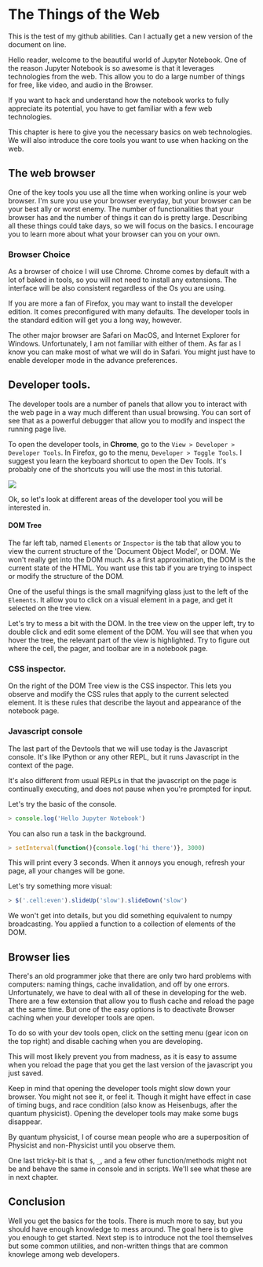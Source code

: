 # The Things of the Web

This is the test of my github abilities. Can I actually get a new version of the document on line. 

Hello reader, welcome to the beautiful world of Jupyter Notebook.
One of the reason Jupyter Notebook is so awesome is that it leverages technologies from the web. This allow you to do a large number of things for free, like video, and audio in the Browser.

If you want to hack and understand how the notebook works to fully appreciate its potential, you have to get familiar with a few web technologies.

This chapter is here to give you the necessary basics on web technologies. We will also introduce the core tools you want to use when hacking on the web.


## The web browser

One of the key tools you use all the time when working online is your web browser. I'm sure you use your browser everyday, but your browser can be your best ally or worst enemy. The number of functionalities that your browser has and the number of things it can do is pretty large. Describing all these things could take days, so we will focus on the basics. I encourage you to learn more about what your browser can you on your own.


### Browser Choice

As a browser of choice I will use Chrome. Chrome comes by default with a lot of baked in tools, so you will not need to install any extensions. The interface will be also consistent regardless of the Os you are using.

If you are more a fan of Firefox, you may want to install the developer edition. It comes preconfigured with many defaults. The developer tools in the standard edition will get you a long way, however.

The other major browser are Safari on MacOS, and Internet Explorer for Windows. Unfortunately, I am not familiar with either of them. As far as I know you can make most of what we will do in Safari. You might just have to enable developer mode in the advance preferences.

## Developer tools.

The developer tools are a number of panels that allow you to interact with the web page in a way much different than usual browsing. You can sort of see that as a powerful debugger that allow you to modify and inspect the running page live.

To open the developer tools, in **Chrome**, go to the `View > Developer > Developer Tools`. In Firefox, go to the menu, `Developer > Toggle Tools`.
I suggest you learn the keyboard shortcut to open the Dev Tools. It's probably one of the shortcuts you will use the most in this tutorial.

![](devtools.png)


Ok, so let's look at different areas of the developer tool you will be interested in.

#### DOM Tree

The far left tab, named `Elements` or `Inspector` is the tab that allow you to view the current structure of the 'Document Object Model', or DOM.
We won't really get into the DOM much. As a first approximation, the DOM is the current state of the HTML. You want use this tab if you are trying to inspect or modify the structure of the DOM.

One of the useful things is the small magnifying glass just to the left of the `Elements`.
It allow you to click on a visual element in a page, and get it selected on the tree view.

Let's try to mess a bit with the DOM. In the tree view on the upper left, try to double click and edit some element of the DOM. You will see that when you hover the tree, the relevant part of the view is highlighted. Try to figure out where the cell, the pager, and toolbar are in a notebook page.

### CSS inspector.

On the right of the DOM Tree view is the CSS inspector. This lets you observe and modify the CSS rules that apply to the current selected element. It is these rules that describe the layout and appearance of the notebook page.

### Javascript console

The last part of the Devtools that we will use today is the Javascript console.
It's like IPython or any other REPL, but it runs Javascript in the context of the page.

It's also different from usual REPLs in that the javascript on the page is continually executing, and does not pause when you're prompted for input.

Let's try the basic of the console.

```javascript
> console.log('Hello Jupyter Notebook')
```

You can also run a task in the background.

```javascript
> setInterval(function(){console.log('hi there')}, 3000)
```

This will print every 3 seconds. When it annoys you enough, refresh your page, all your changes will be gone.

Let's try something more visual:

```javascript
> $('.cell:even').slideUp('slow').slideDown('slow')
```

We won't get into details, but you did something equivalent to numpy broadcasting. You applied a function to a collection of elements of the DOM.


## Browser lies

There's an old programmer joke that there are only two hard problems with computers: naming things, cache invalidation, and off by one errors. Unfortunately, we have to deal with all of these in developing for the web. There are a few extension that allow you to flush cache and reload the page at the same time. But one of the easy options is to deactivate Browser caching when your developer tools are open.

To do so with your dev tools open, click on the setting menu (gear icon on the top right) and disable caching when you are developing.

This will most likely prevent you from madness, as it is easy to assume when you reload the page that you get the last version of the javascript you just saved.

Keep in mind that opening the developer tools might slow down your browser. You might not see it, or feel it. Though it might have effect in case of timing bugs, and race condition (also know as Heisenbugs, after the quantum physicist). Opening the developer tools may make some bugs disappear.

By quantum physicist, I of course mean people who are a superposition of Physicist and non-Physicist until you observe them.

One last tricky-bit is that `$`, `_`, and a few other function/methods might not be and behave the same in console and in scripts. We'll see what these are in next chapter.


## Conclusion

Well you get the basics for the tools. There is much more to say, but you should have enough knowledge to mess around. The goal here is to give you enough to get started. Next step is to introduce not the tool themselves but some common utilities, and non-written things that are common knowlege among web developers.

